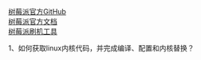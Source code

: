[树莓派官方GitHub](https://github.com/raspberrypi)<br>
[树莓派官方文档](https://www.raspberrypi.com/documentation/)<br>
[树莓派刷机工具](https://www.raspberrypi.com/software/)

1、如何获取linux内核代码，并完成编译、配置和内核替换？